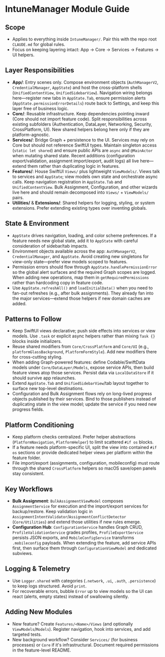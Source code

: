 # IntuneManager Module Guide

## Scope
- Applies to everything inside `IntuneManager/`. Pair this with the repo root `CLAUDE.md` for global rules.
- Focus on keeping layering intact: App → Core → Services → Features → UI helpers.

## Layer Responsibilities
- **App/**: Entry scenes only. Compose environment objects (`AuthManagerV2`, `CredentialManager`, `AppState`) and host the cross-platform shells (`UnifiedContentView`, `UnifiedSidebarView`). Navigation wiring belongs here—register new tabs in `AppState.Tab`, ensure permission alerts (`AppState.permissionErrorDetails`) route back to Settings, and keep this layer free of business logic.
- **Core/**: Reusable infrastructure. Keep dependencies pointing inward (Core should not import feature code). Split responsibilities across existing subfolders (Authentication, DataLayer, Networking, Security, CrossPlatform, UI). New shared helpers belong here only if they are platform-agnostic.
- **Services/**: Bridge Graph + persistence to the UI. Services may rely on Core but should not reference SwiftUI types. Maintain singleton access (`static let shared`) and ensure public APIs are `async` and `@MainActor` when mutating shared state. Recent additions (configuration export/validation, assignment import/export, audit logs) all live here—extend them rather than duplicating logic in features.
- **Features/**: House SwiftUI `Views/` plus lightweight `ViewModels/`. Views talk to services and `AppState`; view models own state and orchestrate async calls. Keep navigation registration in `AppState.Tab` and `UnifiedContentView`. Bulk Assignment, Configuration, and other wizards live here and should remain decomposed into `Views/` + `ViewModels/` pairs.
- **Utilities/** & **Extensions/**: Shared helpers for logging, styling, or system extensions. Prefer extending existing types over inventing globals.

## State & Environment
- `AppState` drives navigation, loading, and color scheme preferences. If a feature needs new global state, add it to `AppState` with careful consideration of sidebar/tab impacts.
- Environment objects available across the app: `AuthManagerV2`, `CredentialManager`, and `AppState`. Avoid creating new singletons for view-only state—prefer view models scoped to features.
- Permission errors should flow through `AppState.handlePermissionError` so the global alert surfaces and the required Graph scopes are logged. When adding new operations, map them in `getRequiredPermissions` rather than hardcoding copy in feature code.
- Use `AppState.refreshAll()` and `loadInitialData()` when you need to fan-out refreshes (e.g., after bulk assignments). They already fan into the major services—extend those helpers if new domain caches are added.

## Patterns to Follow
- Keep SwiftUI views declarative; push side effects into services or view models. Use `.task` or explicit async helpers rather than mixing `Task {}` blocks inside initializers.
- Reuse shared modifiers from `Core/CrossPlatform` and `Core/UI` (e.g., `platformGlassBackground`, `PlatformFormStyle`). Add new modifiers there for cross-cutting styling.
- When adding Graph-powered features: define Codable/SwiftData models under `Core/DataLayer/Models`, expose service APIs, then build feature views atop those services. Persist data via `LocalDataStore` if it should survive app relaunches.
- Extend `AppState.Tab` and `UnifiedSidebarView`/tab layout together to surface new top-level destinations.
- Configuration and Bulk Assignment flows rely on long-lived progress objects published by their services. Bind to those publishers instead of duplicating state in the view model; update the service if you need new progress fields.

## Platform Conditioning
- Keep platform checks centralized. Prefer helper abstractions (`PlatformNavigation`, `PlatformHelper`) to limit scattered `#if os` blocks.
- If a feature needs platform-specific UI, split the view into contained `#if os` sections or provide dedicated helper views per platform within the feature folder.
- File import/export (assignments, configuration, mobileconfig) must route through the shared `CrossPlatform` helpers so macOS save/open panels stay consistent.

## Key Workflows
- **Bulk Assignment**: `BulkAssignmentViewModel` composes `AssignmentService` for execution and the import/export services for backup/restore. Keep validation logic in `AssignmentIntentValidator`/`AssignmentConflictDetector` (`Core/Utilities`) and extend those utilities if new rules emerge.
- **Configuration Hub**: `ConfigurationService` handles Graph CRUD, `ProfileValidationService` grades profiles, `ProfileExportService` persists JSON exports, and `MobileConfigService` transforms `.mobileconfig` payloads. When extending the feature, add service APIs first, then surface them through `ConfigurationViewModel` and dedicated subviews.

## Logging & Telemetry
- Use `Logger.shared` with categories (`.network`, `.ui`, `.auth`, `.persistence`) to keep logs structured. Avoid `print`.
- For recoverable errors, bubble `Error` up to view models so the UI can react (alerts, empty states) instead of swallowing silently.

## Adding New Modules
- New feature? Create `Features/<Name>/Views` (and optionally `ViewModels`/`Models`). Register navigation, hook into services, and add targeted tests.
- New background workflow? Consider `Services/` (for business processes) or `Core` if it's infrastructural. Document required permissions in the feature-level README.
